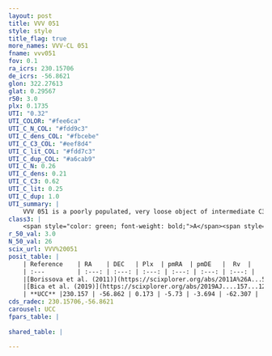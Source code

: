 ```yaml
---
layout: post
title: VVV 051
style: style
title_flag: true
more_names: VVV-CL 051
fname: vvv051
fov: 0.1
ra_icrs: 230.15706
de_icrs: -56.8621
glon: 322.27613
glat: 0.29567
r50: 3.0
plx: 0.1735
UTI: "0.32"
UTI_COLOR: "#fee6ca"
UTI_C_N_COL: "#fdd9c3"
UTI_C_dens_COL: "#fbcebe"
UTI_C_C3_COL: "#eef8d4"
UTI_C_lit_COL: "#fdd7c3"
UTI_C_dup_COL: "#a6cab9"
UTI_C_N: 0.26
UTI_C_dens: 0.21
UTI_C_C3: 0.62
UTI_C_lit: 0.25
UTI_C_dup: 1.0
UTI_summary: |
    VVV 051 is a poorly populated, very loose object of intermediate C3 quality. It is poorly studied in the literature, with no articles listed in the last 6 years.
class3: |
    <span style="color: green; font-weight: bold;">A</span><span style="color: red; font-weight: bold;">C</span>
r_50_val: 3.0
N_50_val: 26
scix_url: VVV%20051
posit_table: |
    | Reference    | RA    | DEC   | Plx  | pmRA  | pmDE   |  Rv  |
    | :---         | :---: | :---: | :---: | :---: | :---: | :---: |
    |[Borissova et al. (2011)](https://scixplorer.org/abs/2011A%26A...532A.131B) | 230.162 | -56.86 | -- | -- | -- | -- |
    |[Bica et al. (2019)](https://scixplorer.org/abs/2019AJ....157...12B) | 230.16 | -56.859 | -- | -- | -- | -- |
    | **UCC** |230.157 | -56.862 | 0.173 | -5.73 | -3.694 | -62.307 | 
cds_radec: 230.15706,-56.8621
carousel: UCC
fpars_table: |
    
shared_table: |
    
---
```

